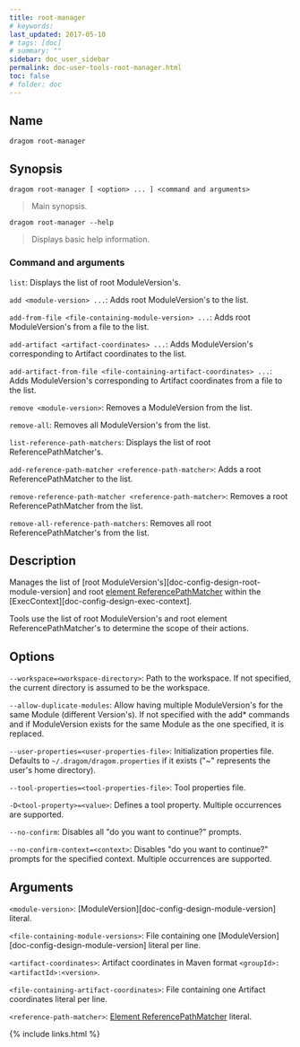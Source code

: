 ```yaml
---
title: root-manager
# keywords:
last_updated: 2017-05-10
# tags: [doc]
# summary: ""
sidebar: doc_user_sidebar
permalink: doc-user-tools-root-manager.html
toc: false
# folder: doc
---
```


Name
----

`dragom root-manager`

Synopsis
--------

```
dragom root-manager [ <option> ... ] <command and arguments>
```
> Main synopsis.

```
dragom root-manager --help
```
> Displays basic help information.

### Command and arguments

`list`: Displays the list of root ModuleVersion's.

`add <module-version> ...`: Adds root ModuleVersion's to the list.

`add-from-file <file-containing-module-version> ...`: Adds root
ModuleVersion's from a file to the list.

`add-artifact <artifact-coordinates> ...`: Adds ModuleVersion's corresponding
to Artifact coordinates to the list.

`add-artifact-from-file <file-containing-artifact-coordinates> ...`: Adds
ModuleVersion's corresponding to Artifact coordinates from a file to the
list.

`remove <module-version>`: Removes a ModuleVersion from the list.

`remove-all`: Removes all ModuleVersion's from the list.

`list-reference-path-matchers`: Displays the list of root
ReferencePathMatcher's.

`add-reference-path-matcher <reference-path-matcher>`: Adds a root
ReferencePathMatcher to the list.

`remove-reference-path-matcher <reference-path-matcher>`: Removes a root
ReferencePathMatcher from the list.

`remove-all-reference-path-matchers`: Removes all root ReferencePathMatcher's
from the list.

Description
-----------

Manages the list of
[root ModuleVersion's][doc-config-design-root-module-version] and
root
[element ReferencePathMatcher](doc-config-design-reference-path-matcher.html#element-reference-path-matcher)
within the [ExecContext][doc-config-design-exec-context].

Tools use the list of root ModuleVersion's and root element
ReferencePathMatcher's to determine the scope of their actions.

Options
-------

`--workspace=<workspace-directory>`: Path to the workspace. If not specified,
the current directory is assumed to be the workspace.

`--allow-duplicate-modules`: Allow having multiple ModuleVersion's for the
same Module (different Version's). If not specified with the add\* commands
and if ModuleVersion exists for the same Module as the one specified, it is
replaced.

`--user-properties=<user-properties-file>`: Initialization properties file.
Defaults to `~/.dragom/dragom.properties` if it exists ("~" represents the
user's home directory).

`--tool-properties=<tool-properties-file>`: Tool properties file.

`-D<tool-property>=<value>`: Defines a tool property. Multiple occurrences are
supported.

`--no-confirm`: Disables all "do you want to continue?" prompts.

`--no-confirm-context=<context>`: Disables "do you want to continue?" prompts
for the specified context. Multiple occurrences are supported.

Arguments
---------

`<module-version>`: [ModuleVersion][doc-config-design-module-version] literal.

`<file-containing-module-versions>`: File containing one
[ModuleVersion][doc-config-design-module-version] literal per line.

`<artifact-coordinates>`: Artifact coordinates in Maven format `<groupId>:<artifactId>:<version>`.

`<file-containing-artifact-coordinates>`: File containing one
Artifact coordinates literal per line.

`<reference-path-matcher>`:
[Element ReferencePathMatcher](doc-config-design-reference-path-matcher.html#element-reference-path-matcher)
literal.

{% include links.html %}
